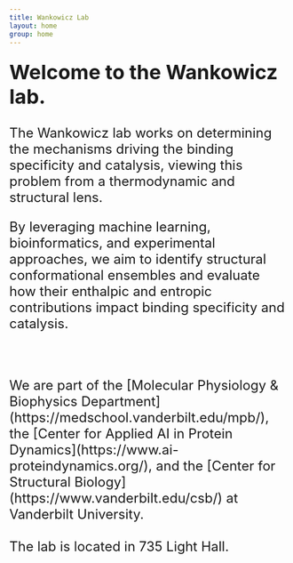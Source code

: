 ```yaml
---
title: Wankowicz Lab
layout: home
group: home
---
```


<div class="content" style="font-size: 24px;">

  <div class="row">
  <div class="row">

  <span style="font-size: 36px; font-weight: bold;">Welcome to the Wankowicz lab.</span>
  <br>
  <br>
The Wankowicz lab works on determining the mechanisms driving the binding specificity and catalysis, viewing this problem from a thermodynamic and structural lens.

By leveraging machine learning, bioinformatics, and experimental approaches, we aim to identify structural conformational ensembles and evaluate how their enthalpic and entropic contributions impact binding specificity and catalysis.

  <br>
  <br>
  We are part of the [Molecular Physiology & Biophysics Department](https://medschool.vanderbilt.edu/mpb/), the [Center for Applied AI in Protein Dynamics](https://www.ai-proteindynamics.org/), and the [Center for Structural Biology](https://www.vanderbilt.edu/csb/) at Vanderbilt University.
  <br>
  <br>
 The lab is located in 735 Light Hall.
</div>
